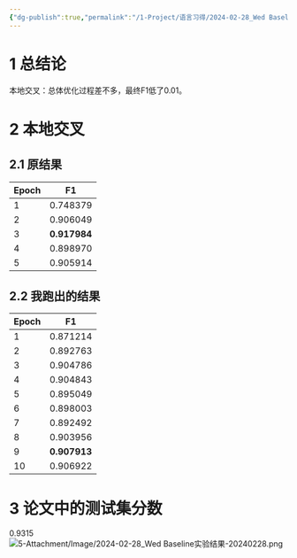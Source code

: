 ```yaml
---
{"dg-publish":true,"permalink":"/1-Project/语言习得/2024-02-28_Wed Baseline实验结果/"}
---
```


# 1 总结论
本地交叉：总体优化过程差不多，最终F1低了0.01。
# 2 本地交叉
## 2.1 原结果
| Epoch | F1  |
| ----- | --- |
| 1      | 0.748379    |
| 2      | 0.906049    |
| 3      | **0.917984**    |
| 4      | 0.898970    |
| 5      | 0.905914    |
## 2.2 我跑出的结果
| Epoch | F1 |
| ---- | ---- |
| 1 | 0.871214 |
| 2 | 0.892763 |
| 3 | 0.904786 |
| 4 | 0.904843 |
| 5 | 0.895049 |
| 6 | 0.898003 |
| 7 | 0.892492 |
| 8 | 0.903956 |
| 9 | **0.907913** |
| 10 | 0.906922 |
# 3 论文中的测试集分数
0.9315
![5-Attachment/Image/2024-02-28_Wed Baseline实验结果-20240228.png](/img/user/5-Attachment/Image/2024-02-28_Wed%20Baseline%E5%AE%9E%E9%AA%8C%E7%BB%93%E6%9E%9C-20240228.png)